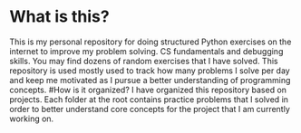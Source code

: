 # What is this?
This is my personal repository for doing structured Python exercises on the internet to improve my problem solving. CS fundamentals and debugging skills. You may find dozens of random exercises that I have solved. This repository is used mostly used to track how many problems I solve per day and keep me motivated as I pursue a better understanding of programming concepts.
#How is it organized?
I have organized this repository based on projects. Each folder at the root contains practice problems that I solved in order to better understand core concepts for the project that I am currently working on.
